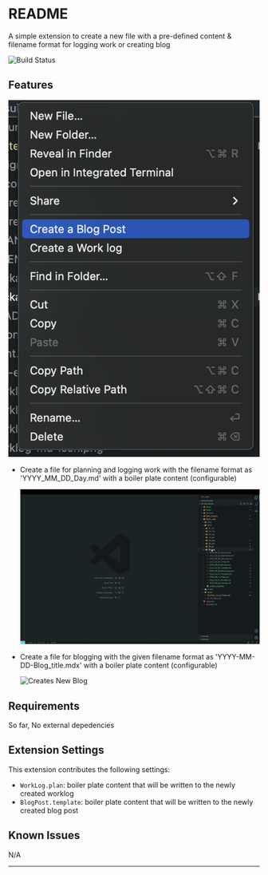 # README

A simple extension to create a new file with a pre-defined content & filename format for logging work or creating blog

![Build Status](https://dev.azure.com/chaturaloka/VSCode-worklog/_apis/build/status/chaturaloka.vscode-worklog?branchName=main)

## Features

![Menu Screenshot](https://raw.githubusercontent.com/chaturaloka/vscode-worklog/main/Extension_Menu_Shortcut.png)

- Create a file for planning and logging work with the filename format as 'YYYY_MM_DD_Day.md' with a boiler plate content (configurable)

  ![Creates New Worklog](https://raw.githubusercontent.com/chaturaloka/vscode-worklog/main/recordings/create-new-worklog.gif)

- Create a file for blogging with the given filename format as 'YYYY-MM-DD-Blog_title.mdx' with a boiler plate content (configurable)

  ![Creates New Blog](https://raw.githubusercontent.com/chaturaloka/vscode-worklog/main/recordings/Create-new-blog.gif)

## Requirements

So far, No external depedencies

## Extension Settings

This extension contributes the following settings:

- `WorkLog.plan`: boiler plate content that will be written to the newly created worklog
- `BlogPost.template`: boiler plate content that will be written to the newly created blog post

## Known Issues

N/A

---
